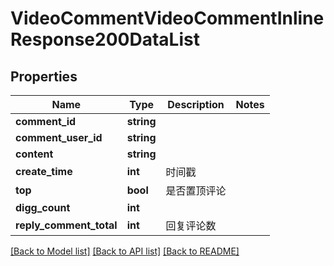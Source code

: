 # VideoCommentVideoCommentInlineResponse200DataList

## Properties
Name | Type | Description | Notes
------------ | ------------- | ------------- | -------------
**comment_id** | **string** |  | 
**comment_user_id** | **string** |  | 
**content** | **string** |  | 
**create_time** | **int** | 时间戳 | 
**top** | **bool** | 是否置顶评论 | 
**digg_count** | **int** |  | 
**reply_comment_total** | **int** | 回复评论数 | 

[[Back to Model list]](../README.md#documentation-for-models) [[Back to API list]](../README.md#documentation-for-api-endpoints) [[Back to README]](../README.md)

